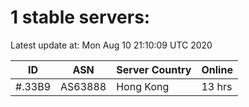 # 1 stable servers:

Latest update at: Mon Aug 10 21:10:09 UTC 2020

| ID | ASN | Server Country | Online |
| -- | --- | -------------- | ------ |
| #.33B9 | AS63888 | Hong Kong | 13 hrs |

